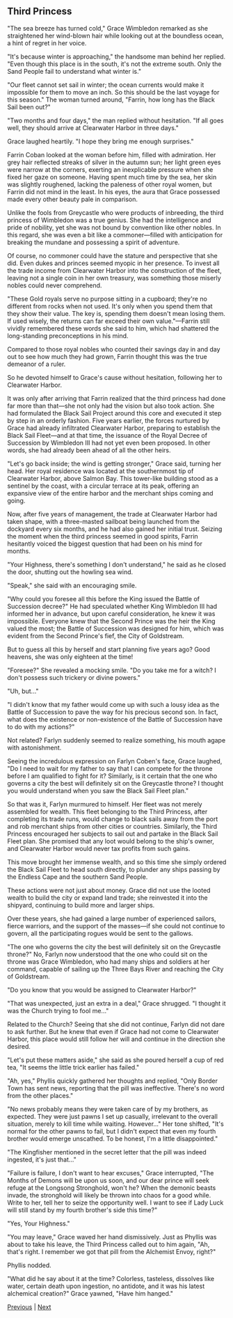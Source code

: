 ## Third Princess
"The sea breeze has turned cold," Grace Wimbledon remarked as she straightened her wind-blown hair while looking out at the boundless ocean, a hint of regret in her voice.



"It's because winter is approaching," the handsome man behind her replied. "Even though this place is in the south, it's not the extreme south. Only the Sand People fail to understand what winter is."



"Our fleet cannot set sail in winter; the ocean currents would make it impossible for them to move an inch. So this should be the last voyage for this season." The woman turned around, "Farrin, how long has the Black Sail been out?"



"Two months and four days," the man replied without hesitation. "If all goes well, they should arrive at Clearwater Harbor in three days."



Grace laughed heartily. "I hope they bring me enough surprises."



Farrin Coban looked at the woman before him, filled with admiration. Her grey hair reflected streaks of silver in the autumn sun; her light green eyes were narrow at the corners, exerting an inexplicable pressure when she fixed her gaze on someone. Having spent much time by the sea, her skin was slightly roughened, lacking the paleness of other royal women, but Farrin did not mind in the least. In his eyes, the aura that Grace possessed made every other beauty pale in comparison.



Unlike the fools from Greycastle who were products of inbreeding, the third princess of Wimbledon was a true genius. She had the intelligence and pride of nobility, yet she was not bound by convention like other nobles. In this regard, she was even a bit like a commoner—filled with anticipation for breaking the mundane and possessing a spirit of adventure.



Of course, no commoner could have the stature and perspective that she did. Even dukes and princes seemed myopic in her presence. To invest all the trade income from Clearwater Harbor into the construction of the fleet, leaving not a single coin in her own treasury, was something those miserly nobles could never comprehend.



"These Gold royals serve no purpose sitting in a cupboard; they're no different from rocks when not used. It's only when you spend them that they show their value. The key is, spending them doesn't mean losing them. If used wisely, the returns can far exceed their own value."—Farrin still vividly remembered these words she said to him, which had shattered the long-standing preconceptions in his mind.



Compared to those royal nobles who counted their savings day in and day out to see how much they had grown, Farrin thought this was the true demeanor of a ruler.



So he devoted himself to Grace's cause without hesitation, following her to Clearwater Harbor.



It was only after arriving that Farrin realized that the third princess had done far more than that—she not only had the vision but also took action. She had formulated the Black Sail Project around this core and executed it step by step in an orderly fashion. Five years earlier, the forces nurtured by Grace had already infiltrated Clearwater Harbor, preparing to establish the Black Sail Fleet—and at that time, the issuance of the Royal Decree of Succession by Wimbledon III had not yet even been proposed. In other words, she had already been ahead of all the other heirs.



"Let's go back inside; the wind is getting stronger," Grace said, turning her head. Her royal residence was located at the southernmost tip of Clearwater Harbor, above Salmon Bay. This tower-like building stood as a sentinel by the coast, with a circular terrace at its peak, offering an expansive view of the entire harbor and the merchant ships coming and going.



Now, after five years of management, the trade at Clearwater Harbor had taken shape, with a three-masted sailboat being launched from the dockyard every six months, and he had also gained her initial trust. Seizing the moment when the third princess seemed in good spirits, Farrin hesitantly voiced the biggest question that had been on his mind for months.



"Your Highness, there's something I don't understand," he said as he closed the door, shutting out the howling sea wind.



"Speak," she said with an encouraging smile.



"Why could you foresee all this before the King issued the Battle of Succession decree?" He had speculated whether King Wimbledon III had informed her in advance, but upon careful consideration, he knew it was impossible. Everyone knew that the Second Prince was the heir the King valued the most; the Battle of Succession was designed for him, which was evident from the Second Prince's fief, the City of Goldstream.



But to guess all this by herself and start planning five years ago? Good heavens, she was only eighteen at the time!



"Foresee?" She revealed a mocking smile. "Do you take me for a witch? I don't possess such trickery or divine powers."



"Uh, but..."



"I didn't know that my father would come up with such a lousy idea as the Battle of Succession to pave the way for his precious second son. In fact, what does the existence or non-existence of the Battle of Succession have to do with my actions?"



Not related? Farlyn suddenly seemed to realize something, his mouth agape with astonishment.



Seeing the incredulous expression on Farlyn Coben's face, Grace laughed, "Do I need to wait for my father to say that I can compete for the throne before I am qualified to fight for it? Similarly, is it certain that the one who governs a city the best will definitely sit on the Greycastle throne? I thought you would understand when you saw the Black Sail Fleet plan."



So that was it, Farlyn murmured to himself. Her fleet was not merely assembled for wealth. This fleet belonging to the Third Princess, after completing its trade runs, would change to black sails away from the port and rob merchant ships from other cities or countries. Similarly, the Third Princess encouraged her subjects to sail out and partake in the Black Sail Fleet plan. She promised that any loot would belong to the ship's owner, and Clearwater Harbor would never tax profits from such gains.



This move brought her immense wealth, and so this time she simply ordered the Black Sail Fleet to head south directly, to plunder any ships passing by the Endless Cape and the southern Sand People.



These actions were not just about money. Grace did not use the looted wealth to build the city or expand land trade; she reinvested it into the shipyard, continuing to build more and larger ships.



Over these years, she had gained a large number of experienced sailors, fierce warriors, and the support of the masses—if she could not continue to govern, all the participating rogues would be sent to the gallows.



"The one who governs the city the best will definitely sit on the Greycastle throne?" No, Farlyn now understood that the one who could sit on the throne was Grace Wimbledon, who had many ships and soldiers at her command, capable of sailing up the Three Bays River and reaching the City of Goldstream.



"Do you know that you would be assigned to Clearwater Harbor?"



"That was unexpected, just an extra in a deal," Grace shrugged. "I thought it was the Church trying to fool me..."



Related to the Church? Seeing that she did not continue, Farlyn did not dare to ask further. But he knew that even if Grace had not come to Clearwater Harbor, this place would still follow her will and continue in the direction she desired.



"Let's put these matters aside," she said as she poured herself a cup of red tea, "It seems the little trick earlier has failed."



"Ah, yes," Phyllis quickly gathered her thoughts and replied, "Only Border Town has sent news, reporting that the pill was ineffective. There's no word from the other places."

"No news probably means they were taken care of by my brothers, as expected. They were just pawns I set up casually, irrelevant to the overall situation, merely to kill time while waiting. However…" Her tone shifted, "It's normal for the other pawns to fail, but I didn't expect that even my fourth brother would emerge unscathed. To be honest, I'm a little disappointed."

"The Kingfisher mentioned in the secret letter that the pill was indeed ingested, it's just that…"

"Failure is failure, I don't want to hear excuses," Grace interrupted, "The Months of Demons will be upon us soon, and our dear prince will seek refuge at the Longsong Stronghold, won't he? When the demonic beasts invade, the stronghold will likely be thrown into chaos for a good while. Write to her, tell her to seize the opportunity well. I want to see if Lady Luck will still stand by my fourth brother's side this time?"

"Yes, Your Highness."

"You may leave," Grace waved her hand dismissively. Just as Phyllis was about to take his leave, the Third Princess called out to him again, "Ah, that's right. I remember we got that pill from the Alchemist Envoy, right?"

Phyllis nodded.

"What did he say about it at the time? Colorless, tasteless, dissolves like water, certain death upon ingestion, no antidote, and it was his latest alchemical creation?" Grace yawned, "Have him hanged."





[Previous](CH0010.md) | [Next](CH0012.md)
